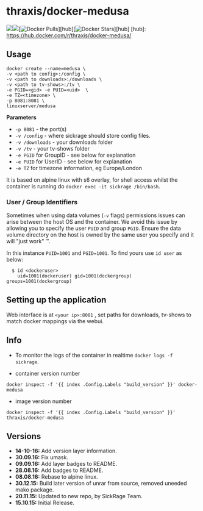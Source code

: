 # thraxis/docker-medusa
[![](https://images.microbadger.com/badges/version/thraxis/docker-medusa.svg)](https://microbadger.com/images/thraxis/docker-medusa "Get your own version badge on microbadger.com")[![](https://images.microbadger.com/badges/image/thraxis/docker-medusa.svg)](https://microbadger.com/images/thraxis/docker-medusa "Get your own image badge on microbadger.com")[![Docker Pulls](https://img.shields.io/docker/pulls/thraxis/docker-medusa.svg)][hub][![Docker Stars](https://img.shields.io/docker/stars/Thraxis/docker-medusa.svg)][hub]
[hub]: https://hub.docker.com/r/thraxis/docker-medusa/

## Usage

```
docker create --name=medusa \
-v <path to config>:/config \
-v <path to downloads>:/downloads \
-v <path to tv-shows>:/tv \
-e PGID=<gid> -e PUID=<uid>  \
-e TZ=<timezone> \
-p 8081:8081 \
linuxserver/medusa
```

**Parameters**

* `-p 8081` - the port(s)
* `-v /config` - where sickrage should store config files.
* `-v /downloads` - your downloads folder
* `-v /tv` - your tv-shows folder
* `-e PGID` for GroupID - see below for explanation
* `-e PUID` for UserID - see below for explanation
* `-e TZ` for timezone information, eg Europe/London

It is based on alpine linux with s6 overlay, for shell access whilst the container is running do `docker exec -it sickrage /bin/bash`.

### User / Group Identifiers

Sometimes when using data volumes (`-v` flags) permissions issues can arise between the host OS and the container. We avoid this issue by allowing you to specify the user `PUID` and group `PGID`. Ensure the data volume directory on the host is owned by the same user you specify and it will "just work" ™.

In this instance `PUID=1001` and `PGID=1001`. To find yours use `id user` as below:

```
  $ id <dockeruser>
    uid=1001(dockeruser) gid=1001(dockergroup) groups=1001(dockergroup)
```

## Setting up the application 

Web interface is at `<your ip>:8081` , set paths for downloads, tv-shows to match docker mappings via the webui.


## Info

* To monitor the logs of the container in realtime `docker logs -f sickrage`.

* container version number 

`docker inspect -f '{{ index .Config.Labels "build_version" }}' docker-medusa`

* image version number

`docker inspect -f '{{ index .Config.Labels "build_version" }}' thraxis/docker-medusa`


## Versions

+ **14-10-16:** Add version layer information.
+ **30.09.16:** Fix umask.
+ **09.09.16:** Add layer badges to README.
+ **28.08.16:** Add badges to README.
+ **08.08.16:** Rebase to alpine linux.
+ **30.12.15:** Build later version of unrar from source, removed uneeded mako package.
+ **20.11.15:** Updated to new repo, by SickRage Team.
+ **15.10.15:** Initial Release.
